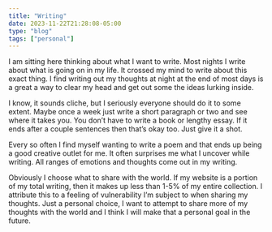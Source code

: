 ```yaml
---
title: "Writing"
date: 2023-11-22T21:28:08-05:00
type: "blog"
tags: ["personal"]
---
```


I am sitting here thinking about what I want to write. Most nights I write about what is going on in my life. It crossed my mind to write about this exact thing. I find writing out my thoughts at night at the end of most days is a great a way to clear my head and get out some the ideas lurking inside. 

I know, it sounds cliche, but I seriously everyone should do it to some extent. Maybe once a week just write a short paragraph or two and see where it takes you. You don’t have to write a book or lengthy essay. If it ends after a couple sentences then that’s okay too. Just give it a shot.

Every so often I find myself wanting to write a poem and that ends up being a good creative outlet for me. It often surprises me what I uncover while writing. All ranges of emotions and thoughts come out in my writing. 

Obviously I choose what to share with the world. If my website is a portion of my total writing, then it makes up less than 1-5% of my entire collection. I attribute this to a feeling of vulnerability I’m subject to when sharing my thoughts. Just a personal choice, I want to attempt to share more of my thoughts with the world and I think I will make that a personal goal in the future. 

